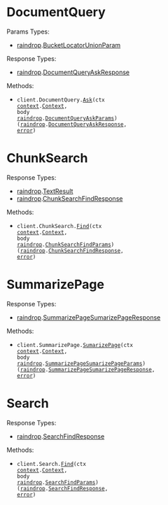 # DocumentQuery

Params Types:

- <a href="https://pkg.go.dev/github.com/stainless-sdks/raindrop-go">raindrop</a>.<a href="https://pkg.go.dev/github.com/stainless-sdks/raindrop-go#BucketLocatorUnionParam">BucketLocatorUnionParam</a>

Response Types:

- <a href="https://pkg.go.dev/github.com/stainless-sdks/raindrop-go">raindrop</a>.<a href="https://pkg.go.dev/github.com/stainless-sdks/raindrop-go#DocumentQueryAskResponse">DocumentQueryAskResponse</a>

Methods:

- <code title="post /v1/document_query">client.DocumentQuery.<a href="https://pkg.go.dev/github.com/stainless-sdks/raindrop-go#DocumentQueryService.Ask">Ask</a>(ctx <a href="https://pkg.go.dev/context">context</a>.<a href="https://pkg.go.dev/context#Context">Context</a>, body <a href="https://pkg.go.dev/github.com/stainless-sdks/raindrop-go">raindrop</a>.<a href="https://pkg.go.dev/github.com/stainless-sdks/raindrop-go#DocumentQueryAskParams">DocumentQueryAskParams</a>) (<a href="https://pkg.go.dev/github.com/stainless-sdks/raindrop-go">raindrop</a>.<a href="https://pkg.go.dev/github.com/stainless-sdks/raindrop-go#DocumentQueryAskResponse">DocumentQueryAskResponse</a>, <a href="https://pkg.go.dev/builtin#error">error</a>)</code>

# ChunkSearch

Response Types:

- <a href="https://pkg.go.dev/github.com/stainless-sdks/raindrop-go">raindrop</a>.<a href="https://pkg.go.dev/github.com/stainless-sdks/raindrop-go#TextResult">TextResult</a>
- <a href="https://pkg.go.dev/github.com/stainless-sdks/raindrop-go">raindrop</a>.<a href="https://pkg.go.dev/github.com/stainless-sdks/raindrop-go#ChunkSearchFindResponse">ChunkSearchFindResponse</a>

Methods:

- <code title="post /v1/chunk_search">client.ChunkSearch.<a href="https://pkg.go.dev/github.com/stainless-sdks/raindrop-go#ChunkSearchService.Find">Find</a>(ctx <a href="https://pkg.go.dev/context">context</a>.<a href="https://pkg.go.dev/context#Context">Context</a>, body <a href="https://pkg.go.dev/github.com/stainless-sdks/raindrop-go">raindrop</a>.<a href="https://pkg.go.dev/github.com/stainless-sdks/raindrop-go#ChunkSearchFindParams">ChunkSearchFindParams</a>) (<a href="https://pkg.go.dev/github.com/stainless-sdks/raindrop-go">raindrop</a>.<a href="https://pkg.go.dev/github.com/stainless-sdks/raindrop-go#ChunkSearchFindResponse">ChunkSearchFindResponse</a>, <a href="https://pkg.go.dev/builtin#error">error</a>)</code>

# SummarizePage

Response Types:

- <a href="https://pkg.go.dev/github.com/stainless-sdks/raindrop-go">raindrop</a>.<a href="https://pkg.go.dev/github.com/stainless-sdks/raindrop-go#SummarizePageSumarizePageResponse">SummarizePageSumarizePageResponse</a>

Methods:

- <code title="post /v1/summarize_page">client.SummarizePage.<a href="https://pkg.go.dev/github.com/stainless-sdks/raindrop-go#SummarizePageService.SumarizePage">SumarizePage</a>(ctx <a href="https://pkg.go.dev/context">context</a>.<a href="https://pkg.go.dev/context#Context">Context</a>, body <a href="https://pkg.go.dev/github.com/stainless-sdks/raindrop-go">raindrop</a>.<a href="https://pkg.go.dev/github.com/stainless-sdks/raindrop-go#SummarizePageSumarizePageParams">SummarizePageSumarizePageParams</a>) (<a href="https://pkg.go.dev/github.com/stainless-sdks/raindrop-go">raindrop</a>.<a href="https://pkg.go.dev/github.com/stainless-sdks/raindrop-go#SummarizePageSumarizePageResponse">SummarizePageSumarizePageResponse</a>, <a href="https://pkg.go.dev/builtin#error">error</a>)</code>

# Search

Response Types:

- <a href="https://pkg.go.dev/github.com/stainless-sdks/raindrop-go">raindrop</a>.<a href="https://pkg.go.dev/github.com/stainless-sdks/raindrop-go#SearchFindResponse">SearchFindResponse</a>

Methods:

- <code title="post /v1/search">client.Search.<a href="https://pkg.go.dev/github.com/stainless-sdks/raindrop-go#SearchService.Find">Find</a>(ctx <a href="https://pkg.go.dev/context">context</a>.<a href="https://pkg.go.dev/context#Context">Context</a>, body <a href="https://pkg.go.dev/github.com/stainless-sdks/raindrop-go">raindrop</a>.<a href="https://pkg.go.dev/github.com/stainless-sdks/raindrop-go#SearchFindParams">SearchFindParams</a>) (<a href="https://pkg.go.dev/github.com/stainless-sdks/raindrop-go">raindrop</a>.<a href="https://pkg.go.dev/github.com/stainless-sdks/raindrop-go#SearchFindResponse">SearchFindResponse</a>, <a href="https://pkg.go.dev/builtin#error">error</a>)</code>
